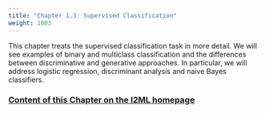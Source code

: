 ```yaml
---
title: "Chapter 1.3: Supervised Classification"
weight: 1003
---
```

This chapter treats the supervised classification task in more detail. We will see examples of binary and multiclass classification and the differences between discriminative and generative approaches. In particular, we will address logistic regression, discriminant analysis and naive Bayes classifiers.

<!--more-->

### [Content of this Chapter on the I2ML homepage](https://slds-lmu.github.io/i2ml/chapters/03_supervised_classification/)